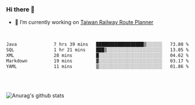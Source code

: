 ### Hi there 👋

- 🔭 I’m currently working on [Taiwan Railway Route Planner](https://github.com/Taiwan-Railway-Route-Planner)

<br/>

<!--START_SECTION:waka-->

```txt
Java              7 hrs 39 mins   ██████████████████▒░░░░░░   73.80 %
SQL               1 hr 21 mins    ███▒░░░░░░░░░░░░░░░░░░░░░   13.05 %
XML               28 mins         █░░░░░░░░░░░░░░░░░░░░░░░░   04.62 %
Markdown          19 mins         ▓░░░░░░░░░░░░░░░░░░░░░░░░   03.17 %
YAML              11 mins         ▒░░░░░░░░░░░░░░░░░░░░░░░░   01.86 %
```

<!--END_SECTION:waka-->

<br/>
<br/>

![Anurag's github stats](https://github-readme-stats.vercel.app/api?username=DepickereSven&show_icons=true&theme=tokyonight)



<!--
**DepickereSven/DepickereSven** is a ✨ _special_ ✨ repository because its `README.md` (this file) appears on your GitHub profile.

Here are some ideas to get you started:

- 🔭 I’m currently working on ...
- 🌱 I’m currently learning ...
- 👯 I’m looking to collaborate on ...
- 🤔 I’m looking for help with ...
- 💬 Ask me about ...
- 📫 How to reach me: ...
- 😄 Pronouns: ...
- ⚡ Fun fact: ...
-->

